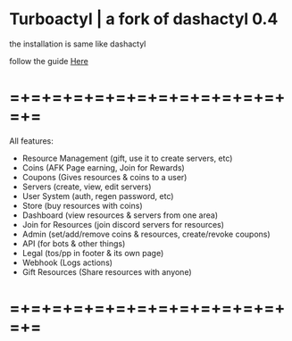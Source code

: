 # Turboactyl | a fork of dashactyl 0.4

the installation is same like dashactyl 

follow the guide [Here](https://docs.dashactyl.com/)

# =+=+=+=+=+=+=+=+=+=+=+=+=+=+=

All features:
- Resource Management (gift, use it to create servers, etc)
- Coins (AFK Page earning, Join for Rewards)
- Coupons (Gives resources & coins to a user)
- Servers (create, view, edit servers)
- User System (auth, regen password, etc)
- Store (buy resources with coins)
- Dashboard (view resources & servers from one area)
- Join for Resources (join discord servers for resources)
- Admin (set/add/remove coins & resources, create/revoke coupons)
- API (for bots & other things)
- Legal (tos/pp in footer & its own page)
- Webhook (Logs actions)
- Gift Resources (Share resources with anyone)

# =+=+=+=+=+=+=+=+=+=+=+=+=+=+=
